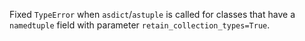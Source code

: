 Fixed `TypeError` when `asdict`/`astuple` is called for classes that have a `namedtuple` field with parameter `retain_collection_types=True`.
